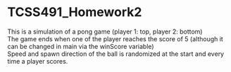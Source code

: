 # TCSS491_Homework2
This is a simulation of a pong game (player 1: top, player 2: bottom)<br />
The game ends when one of the player reaches the score of 5 (although it can be changed in main via the winScore variable)<br />
Speed and spawn direction of the ball is randomized at the start and every time a player scores.

